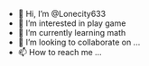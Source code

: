 - 👋 Hi, I’m @Lonecity633
- 👀 I’m interested in play game
- 🌱 I’m currently learning math
- 💞️ I’m looking to collaborate on ...
- 📫 How to reach me ...

<!---
Lonecity633/Lonecity633 is a ✨ special ✨ repository because its `README.md` (this file) appears on your GitHub profile.
You can click the Preview link to take a look at your changes.
--->
